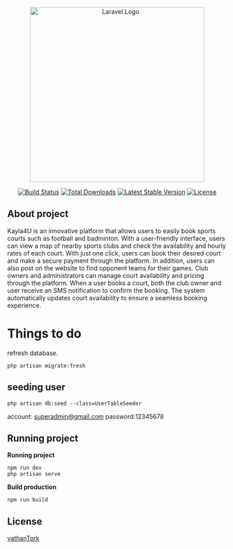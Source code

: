 <p align="center"><a href="https://laravel.com" target="_blank"><img src="https://raw.githubusercontent.com/laravel/art/master/logo-lockup/5%20SVG/2%20CMYK/1%20Full%20Color/laravel-logolockup-cmyk-red.svg" width="400" alt="Laravel Logo"></a></p>

<p align="center">
<a href="https://github.com/laravel/framework/actions"><img src="https://github.com/laravel/framework/workflows/tests/badge.svg" alt="Build Status"></a>
<a href="https://packagist.org/packages/laravel/framework"><img src="https://img.shields.io/packagist/dt/laravel/framework" alt="Total Downloads"></a>
<a href="https://packagist.org/packages/laravel/framework"><img src="https://img.shields.io/packagist/v/laravel/framework" alt="Latest Stable Version"></a>
<a href="https://packagist.org/packages/laravel/framework"><img src="https://img.shields.io/packagist/l/laravel/framework" alt="License"></a>
</p>

## About project

Kayla4U is an innovative platform that allows users to easily book sports courts such as football and badminton. With a user-friendly interface, users can view a map of nearby sports clubs and check the availability and hourly rates of each court. With just one click, users can book their desired court and make a secure payment through the platform. In addition, users can also post on the website to find opponent teams for their games. Club owners and administrators can manage court availability and pricing through the platform. When a user books a court, both the club owner and user receive an SMS notification to confirm the booking. The system automatically updates court availability to ensure a seamless booking experience.


# Things to do

refresh database.
```
php artisan migrate:fresh
```
## seeding user
```
php artisan db:seed --class=UserTableSeeder
```
account: superadmin@gmail.com password:12345678

## Running project

**Running project**

```
npm run dev
php artisan serve
```

**Build production**

```
npm run build
```

##

## License
[vathanTork](https://github.com/vathanatork)

